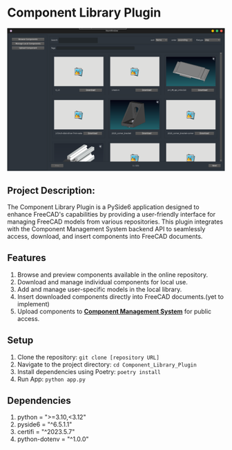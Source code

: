 # Component Library Plugin

![Preview](.img/Screenshot_20230822_113246.png)

## Project Description:
The Component Library Plugin is a PySide6 application designed to enhance FreeCAD's capabilities by providing a user-friendly interface for managing FreeCAD models from various repositories. This plugin integrates with the Component Management System backend API to seamlessly access, download, and insert components into FreeCAD documents.


## 	Features
1. Browse and preview components available in the online repository.
2. Download and manage individual components for local use.
3. Add and manage user-specific models in the local library.
4. Insert downloaded components directly into FreeCAD documents.(yet to implement)
5. Upload components to **[Component Management System](https://github.com/FreeCAD/FreeCAD-Component-Management-System)** for public access.

## Setup
1. Clone the repository: `git clone [repository URL]`
2. Navigate to the project directory: `cd Component_Library_Plugin`
3. Install dependencies using Poetry: `poetry install`
4. Run App: `python app.py`

## Dependencies
1. python = ">=3.10,<3.12"
2. pyside6 = "^6.5.1.1"
3. certifi = "^2023.5.7"
4. python-dotenv = "^1.0.0"
